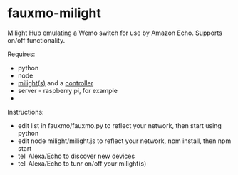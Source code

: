 # fauxmo-milight
Milight Hub emulating a Wemo switch for use by Amazon Echo.  Supports on/off functionality.

Requires:
  - python
  - node
  - [milight(s)](http://www.amazon.com/Mi-Light-Expansion-Bulb-Million-Dimmable/dp/B014J5X382) and a [controller](http://www.amazon.com/LEDENET%C2%AE-WiFi-Bridge-Controller-Light/dp/B00HCLRBZM)
  - server - raspberry pi, for example
  - 

Instructions:
  - edit list in fauxmo/fauxmo.py to reflect your network, then start using python
  - edit node milight/milight.js to reflect your network, npm install, then npm start
  - tell Alexa/Echo to discover new devices
  - tell Alexa/Echo to tunr on/off your milight(s)
  
